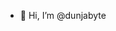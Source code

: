 - 👋 Hi, I’m @dunjabyte

<!---
dunjabyte/dunjabyte is a ✨ special ✨ repository because its `README.md` (this file) appears on your GitHub profile.
You can click the Preview link to take a look at your changes.
--->
